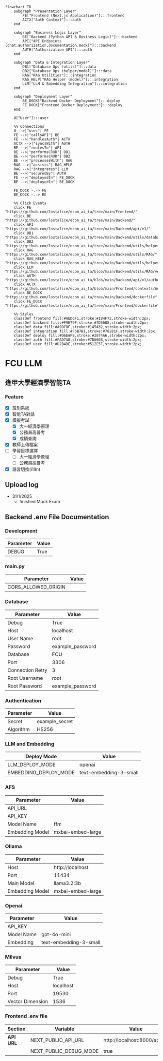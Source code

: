 ```mermaid
flowchart TD 
    subgraph "Presentation Layer"
        FE["Frontend (Next.js Application)"]:::frontend
        ACTX["Auth Context"]:::auth
    end

    subgraph "Business Logic Layer"
        BE["Backend (Python API & Business Logic)"]:::backend
        API["API Endpoints (chat,authorization,documentation,mock)"]:::backend
        AUTH["Authorization API"]:::auth
    end

    subgraph "Data & Integration Layer"
        DB1["Database Ops (utils)"]:::data
        DB2["Database Ops (helper/model)"]:::data
        RAG["RAG Utilities"]:::integration
        RAG_HELP["RAG Helper (model)"]:::integration
        LLM["LLM & Embedding Integration"]:::integration
    end

    subgraph "Deployment Layer"
        BE_DOCK["Backend Docker Deployment"]:::deploy
        FE_DOCK["Frontend Docker Deployment"]:::deploy
    end

    U["User"]:::user

    %% Connections
    U -->|"uses"| FE
    FE -->|"callsAPI"| BE
    FE -->|"handlesAuth"| ACTX
    ACTX -->|"syncsWith"| AUTH
    BE -->|"routesTo"| API
    BE -->|"performsCRUD"| DB1
    BE -->|"performsCRUD"| DB2
    BE -->|"processesWith"| RAG
    RAG -->|"assists"| RAG_HELP
    RAG -->|"integrates"| LLM
    BE -->|"securedBy"| AUTH
    FE -->|"deployedIn"| FE_DOCK
    BE -->|"deployedIn"| BE_DOCK

    FE_DOCK -.-> FE
    BE_DOCK -.-> BE

    %% Click Events
    click FE "https://github.com/lostalice/econ_ai_ta/tree/main/Frontend/"
    click BE "https://github.com/lostalice/econ_ai_ta/tree/main/Backend/"
    click API "https://github.com/lostalice/econ_ai_ta/tree/main/Backend/api/v1/"
    click DB1 "https://github.com/lostalice/econ_ai_ta/tree/main/Backend/utils/database/"
    click DB2 "https://github.com/lostalice/econ_ai_ta/tree/main/Backend/utils/helper/model/database/"
    click RAG "https://github.com/lostalice/econ_ai_ta/tree/main/Backend/utils/RAG/"
    click RAG_HELP "https://github.com/lostalice/econ_ai_ta/tree/main/Backend/utils/helper/model/RAG/"
    click LLM "https://github.com/lostalice/econ_ai_ta/blob/main/Backend/utils/RAG/vector_extractor.py"
    click AUTH "https://github.com/lostalice/econ_ai_ta/blob/main/Backend/api/v1/authorization.py"
    click ACTX "https://github.com/lostalice/econ_ai_ta/blob/main/Frontend/contexts/AuthContext.tsx"
    click BE_DOCK "https://github.com/lostalice/econ_ai_ta/tree/main/Backend/dockerfile"
    click FE_DOCK "https://github.com/lostalice/econ_ai_ta/tree/main/Frontend/dockerfile"

    %% Styles
    classDef frontend fill:#AED6F1,stroke:#1B4F72,stroke-width:2px;
    classDef backend fill:#F9E79F,stroke:#7D6608,stroke-width:2px;
    classDef data fill:#A9DFBF,stroke:#145A32,stroke-width:2px;
    classDef integration fill:#F5B7B1,stroke:#78281F,stroke-width:2px;
    classDef deploy fill:#D6EAF8,stroke:#2874A6,stroke-width:2px;
    classDef auth fill:#FAD7A0,stroke:#7D6608,stroke-width:2px;
    classDef user fill:#D2B4DE,stroke:#512E5F,stroke-width:2px;
```

# FCU LLM

## 逢甲大學經濟學智能TA

### Feature
- [x] 班別系統 
- [x] 智能TA對話
- [x] 模擬考試
  - [x] 大一經濟學原理
  - [x] 公務員高普考
  - [x] 成績查詢
- [x] 教師上傳檔案
- [ ] 學習目標選擇
  - [ ] 大一經濟學原理
  - [ ] 公務員高普考
- [x] 語言切換(i18n)

## Upload log

- 31/1/2025 
  - finished Mock Exam

## Backend .env File Documentation
### Development
| Parameter | Value |
| --------- | ----- |
| DEBUG     | True  |

### main.py
| Parameter           | Value |
| ------------------- | ----- |
| CORS_ALLOWED_ORIGIN |       |

### Database
| Parameter        | Value            |
| ---------------- | ---------------- |
| Debug            | True             |
| Host             | localhost        |
| User Name        | root             |
| Password         | example_password |
| Database         | FCU              |
| Port             | 3306             |
| Connection Retry | 3                |
| Root Username    | root             |
| Root Password    | example_password |

### Authentication
| Parameter | Value          |
| --------- | -------------- |
| Secret    | example_secret |
| Algorithm | HS256          |

### LLM and Embedding
| Deploy Mode           | Value                  |
| --------------------- | ---------------------- |
| LLM_DEPLOY_MODE       | openai                 |
| EMBEDDING_DEPLOY_MODE | text-embedding-3-small |

### AFS
| Parameter       | Value             |
| --------------- | ----------------- |
| API_URL         |                   |
| API_KEY         |                   |
| Model Name      | ffm               |
| Embedding Model | mxbai-embed-large |

### Ollama
| Parameter       | Value             |
| --------------- | ----------------- |
| Host            | http://localhost  |
| Port            | 11434             |
| Main Model      | llama3.2:3b       |
| Embedding Model | mxbai-embed-large |

### Openai
| Parameter  | Value                  |
| ---------- | ---------------------- |
| API_KEY    | <long string>          |
| Model Name | gpt-4o-mini            |
| Embedding  | text-embedding-3-small |

### Milvus
| Parameter        | Value     |
| ---------------- | --------- |
| Debug            | True      |
| Host             | localhost |
| Port             | 19530     |
| Vector Dimension | 1536      |


### Frontend .env file
| **Section** | **Variable**           | **Value**                    |
| ----------- | ---------------------- | ---------------------------- |
| **API URL** | NEXT_PUBLIC_API_URL    | http://localhost:8000/api/v1 |
|             | NEXT_PUBLIC_DEBUG_MODE | true                         |
